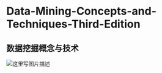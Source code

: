 # Data-Mining-Concepts-and-Techniques-Third-Edition

## 数据挖掘概念与技术

![这里写图片描述](http://img.blog.csdn.net/20171014075633685?watermark/2/text/aHR0cDovL2Jsb2cuY3Nkbi5uZXQva2ljaWxvdmU=/font/5a6L5L2T/fontsize/400/fill/I0JBQkFCMA==/dissolve/70/gravity/SouthEast)
